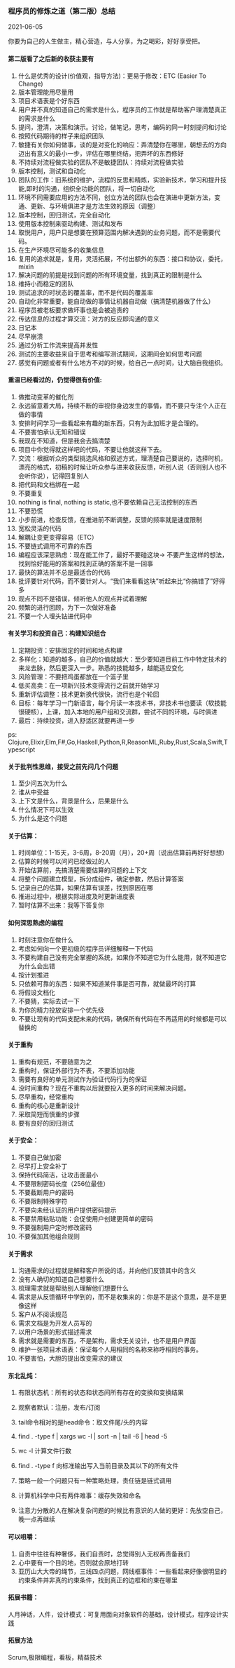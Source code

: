 ### 程序员的修炼之道（第二版）总结

2021-06-05

你要为自己的人生做主，精心营造，与人分享，为之喝彩，好好享受把。

#### 第二版看了之后新的收获主要有

1. 什么是优秀的设计(价值观，指导方法)：更易于修改：ETC (Easier To Change)
2. 版本管理能用尽量用
3. 项目术语表是个好东西
4. 用户并不真的知道自己的需求是什么，程序员的工作就是帮助客户理清楚真正的需求是什么
5. 提问，澄清，决策和演示。讨论，做笔记，思考，编码的同一时刻提问和讨论
6. 按照代码期待的样子来组织团队
7. 敏捷有关你如何做事，谈的是对变化的响应：弄清楚你在哪里，朝想去的方向迈出有意义的最小一步，评估在哪里终结，把弄坏的东西修好
8. 不持续对流程做实验的团队不是敏捷团队：持续对流程做实验
9. 版本控制，测试和自动化
10. 团队的工作：旧系统的维护，流程的反思和精炼，实验新技术，学习和提升技能,即时的沟通，组织全功能的团队，将一切自动化
11. 环境不同需要应用的方法不同，创立方法的团队也会在演进中更新方法，变通、更新、与环境俱进才是方法生效的原因（调整）
12. 版本控制，回归测试，完全自动化
13. 使用版本控制来驱动构建、测试和发布
14. 取悦用户，用户只是想要在预算范围内解决遇到的业务问题，而不是需要代码。
15. 在生产环境尽可能多的收集信息
16. 复用的追求就是，复用，灵活拓展，不付出额外的东西：接口和协议，委托，mixin
17. 解决问题的前提是找到问题的所有环境变量，找到真正的限制是什么
18. 维持小而稳定的团队
19. 测试追求的时状态的覆盖率，而不是代码的覆盖率
20. 自动化非常重要，能自动做的事情让机器自动做（搞清楚机器做了什么）
21. 程序员被老板要求做坏事也是会被追责的
22. 传达信息的过程才算交流：对方的反应即沟通的意义
23. 日记本
24. 尽早崩溃
25. 通过分析工作流来提高并发性
26. 测试的主要收益来自于思考和编写测试期间，这期间会如何思考问题
27. 感觉有问题或者有什么地方不对的时候，给自己一点时间，让大脑自我组织。



#### 重温已经看过的，仍觉得很有价值:

1. 做推动变革的催化剂
2. 永远留意着大局，持续不断的审视你身边发生的事情，而不要只专注个人正在做的事情
3. 安排时间学习一些看起来有趣的新东西，只有为此加班才是合理的。
4. 不要害怕承认无知和错误
5. 我现在不知道，但是我会去搞清楚
6. 项目中你觉得就这样吧的代码，不要让他就这样下去。
7. 交流：根据听众的类型挑选风格和叙述方式，理清楚自己要说的，选择时机，漂亮的格式，初稿的时候让听众参与进来收获反馈，听别人说（否则别人也不会听你说），记得回复别人
8. 把代码和文档绑在一起
9. 不要重复
10. nothing is final, nothing is static,也不要依赖自己无法控制的东西
11. 不要恐慌
12. 小步前进，检查反馈，在推进前不断调整，反馈的频率就是速度限制
13. 宽松灵活的代码
14. 解耦让变更变得容易（ETC）
15. 不要链式调用不可靠的东西
16. 编程应该深思熟虑：现在能工作了，最好不要碰这块-> 不要产生这样的想法，找到恰好能用的答案和找到正确的答案不是一回事
17. 最快的算法并不总是最适合的代码
18. 批评要针对代码，而不要针对人。“我们来看看这块”听起来比“你搞错了”好得多
19. 观点不同不是错误，倾听他人的观点并试着理解
20. 频繁的进行回顾，为下一次做好准备
21. 不要一个人埋头钻进代码中



#### 有关学习和投资自己：构建知识组合

1. 定期投资：安排固定的时间和地点构建
2. 多样化：知道的越多，自己的价值就越大：至少要知道目前工作中特定技术的来龙去脉，然后更深入一步。熟悉的技能越多，越能适应变化
3. 风险管理：不要把鸡蛋都放在一个篮子里
4. 低买高卖：在一项新兴技术变得流行之前就开始学习
5. 重新评估调整：技术更新换代很快，流行也是个轮回
6. 目标：每年学习一门新语言，每个月读一本技术书，非技术书也要读（软技能很硬核），上课，加入本地的用户组和交流群，尝试不同的环境，与时俱进
7. 最后：持续投资，进入舒适区就要再进一步

ps: Clojure,Elixir,Elm,F#,Go,Haskell,Python,R,ReasonML,Ruby,Rust,Scala,Swift,Typescript



#### 关于批判性思维，接受之前先问几个问题

1. 至少问五次为什么
2. 谁从中受益
3. 上下文是什么，背景是什么，后果是什么
4. 什么情况下可以生效
5. 为什么是这个问题



#### 关于估算：

1. 时间单位：1-15天，3-6周，8-20周（月），20+周（说出估算前再好好想想）
2. 估算的时候可以问问已经做过的人
3. 开始估算前，先搞清楚需要估算的问题的上下文
4. 将整个问题建立模型，拆分成组件，确定参数，然后计算答案
5. 记录自己的估算，如果估算有误差，找到原因在哪
6. 推进过程中，根据实际进度及时更新进度表
7. 暂时估算不出来：我等下答复你



#### 如何深思熟虑的编程

1. 时刻注意你在做什么
2. 考虑如何向一个更初级的程序员详细解释一下代码
3. 不要构建自己没有完全掌握的系统，如果你不知道它为什么能用，就不知道它为什么会出错
4. 按计划推进
5. 只依赖可靠的东西：如果不知道某件事是否可靠，就做最坏的打算
6. 将假设文档化
7. 不要猜，实际去试一下
8. 为你的精力投放安排一个优先级
9. 不要让现有的代码支配未来的代码，确保所有代码在不再适用的时候都是可以替换的



#### 关于重构

1. 重构有规范，不要随意为之
2. 重构时，保证外部行为不表，不要添加功能
3. 需要有良好的单元测试作为验证代码行为的保证
4. 没时间重构？现在不重构以后就要投入更多的时间来解决问题。
5. 尽早重构，经常重构
6. 重构的核心是重新设计
7. 采取简短而慎重的步骤
8. 要有良好的回归测试



#### 关于安全：

1. 不要自己做加密
2. 尽早打上安全补丁
3. 保持代码简洁，让攻击面最小
4. 不要限制密码长度（256位最佳）
5. 不要截断用户的密码
6. 不要限制特殊字符
7. 不要向未经认证的用户提供密码提示
8. 不要禁用粘贴功能：会促使用户创建更简单的密码
9. 不要强制用户定时修改密码
10. 不要强加其他组合规则



#### 关于需求

1. 沟通需求的过程就是解释客户所说的话，并向他们反馈其中的含义
2. 没有人确切的知道自己想要什么
3. 梳理需求就是帮助别人理解他们想要什么
4. 需求是从反馈循环中学到的，而不是收集来的：你是不是这个意思，是不是更像这样
5. 客户从不阅读规范
6. 需求文档是为开发人员写的
7. 以用户场景的形式描述需求
8. 需求就是需要的东西，不是架构，需求无关设计，也不是用户界面
9. 维护一张项目术语表：保证每个人用相同的名称来称呼相同的事务。
10. 不要害怕，大胆的提出改变需求的建议



#### 东北乱炖：

1. 有限状态机：所有的状态和状态间所有存在的变换和变换结果

2. 观察者默认：注册，发布/订阅
3. tail命令相对的是head命令：取文件尾/头的内容
4. find . -type f | xargs wc -l | sort -n | tail -6 | head -5
5. wc -l  计算文件行数
6. find . -type f  向标准输出写入当前目录及其以下的所有文件
7. 策略一般一个问题只有一种策略处理，责任链是链式调用
8. 计算机科学中只有两件难事：缓存失效和命名
9. 注意力分散的人在解决复杂问题的时候比有意识的人做的更好：先放空自己，晚一点再继续



#### 可以咀嚼：

1. 自责中往往有种奢侈，我们自责时，总觉得别人无权再责备我们
2. 心中要有一个目的地，否则就会原地打转
3. 亚历山大大帝的绳节，三线四点问题，网线框事件：一些看起来好像很明显的约束条件并非真的约束条件，找到真正的边框和约束在哪里



#### 拓展书籍：

人月神话，人件，设计模式：可复用面向对象软件的基础，设计模式，程序设计实践



#### 拓展方法

Scrum,极限编程，看板，精益技术
